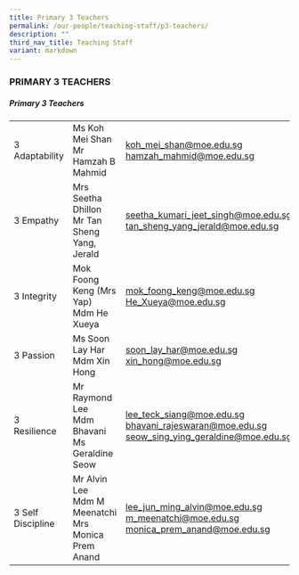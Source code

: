```yaml
---
title: Primary 3 Teachers
permalink: /our-people/teaching-staff/p3-teachers/
description: ""
third_nav_title: Teaching Staff
variant: markdown
---
```

### PRIMARY 3 TEACHERS

##### Primary 3 Teachers

|  	|  	|  	|
|---	|---	|---	|
| 3 Adaptability 	| Ms Koh Mei Shan<br>Mr Hamzah B Mahmid 	| [koh\_mei\_shan@moe.edu.sg](mailto:koh_mei_shan@moe.gov.sg) <br>[hamzah_mahmid@moe.edu.sg](mailto:hamzah_mahmid@moe.edu.sg) <br> 	|
| 3 Empathy 	| Mrs Seetha Dhillon<br>Mr Tan Sheng Yang, Jerald 	| [seetha\_kumari\_jeet\_singh@moe.edu.sg](mailto:seetha_kumari_jeet_singh@moe.edu.sg)  <br>[tan\_sheng\_yang\_jerald@moe.edu.sg](mailto:tan_sheng_yang_jerald@moe.edu.sg) 	|
| 3 Integrity 	| Mok Foong Keng (Mrs Yap)<br>Mdm He Xueya 	| [mok\_foong\_keng@moe.edu.sg](mailto:mok_foong_keng@moe.gov.sg)<br>[He_Xueya@moe.edu.sg](mailto:He_Xueya@schools.gov.sg)	|
| 3 Passion 	| Ms Soon Lay Har<br>Mdm Xin Hong 	| [soon\_lay\_har@moe.edu.sg](mailto:soon_lay_har@moe.edu.sg)  <br>[xin\_hong@moe.edu.sg](mailto:xing_hong@moe.edu.sg) 	|
| 3 Resilience 	| Mr Raymond Lee<br>Mdm Bhavani <br> Ms Geraldine Seow |[lee\_teck\_siang@moe.edu.sg](mailto:lee_teck_siang@moe.edu.sg)  <br>[bhavani\_rajeswaran@moe.edu.sg](mailto:bhavani_rajeswaran@moe.edu.sg) <br>	[seow\_sing\_ying_geraldine@moe.edu.sg](mailto:seow_sing_ying@moe.edu.sg) |
| 3 Self Discipline 	| Mr Alvin Lee <br> Mdm M Meenatchi<br> Mrs Monica Prem Anand <br>	| [lee\_jun\_ming\_alvin@moe.edu.sg](mailto:lee_jun_ming_alvin@moe.edu.sg) <br> [m_meenatchi@moe.edu.sg](mailto:m_meenatchi@moe.edu.sg)<br>[monica_prem_anand@moe.edu.sg](mailto:monica_prem_anand@moe.edu.sg)